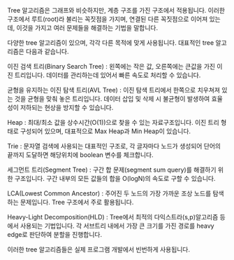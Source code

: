 Tree 알고리즘은 그래프와 비슷하지만, 계층 구조를 가진 구조에서 적용됩니다. 이러한 구조에서 루트(root)라 불리는 꼭짓점을 가지며, 연결된 다른 꼭짓점으로 이어져 있는데, 이것을 가지고 여러 문제들을 해결하는 기법을 말합니다.

다양한 tree 알고리즘이 있으며, 각각 다른 목적에 맞게 사용됩니다. 대표적인 tree 알고리즘은 다음과 같습니다.

이진 검색 트리(Binary Search Tree)
: 왼쪽에는 작은 값, 오른쪽에는 큰값을 가진 이진 트리입니다. 데이터를 관리하는데 있어서 빠른 속도로 처리할 수 있습니다.

균형을 유지하는 이진 탐색 트리(AVL Tree)
: 이진 탐색 트리에서 한쪽으로 치우쳐져 있는 것을 균형을 맞춰 놓은 트리입니다. 데이터 삽입 및 삭제 시 불균형이 발생하여 효율성이 저하되는 현상을 방지할 수 있습니다.

Heap
: 최대/최소 값을 상수시간(O(1))으로 찾을 수 있는 자료구조입니다. 이진 트리 형태로 구성되어 있으며, 대표적으로 Max Heap과 Min Heap이 있습니다.

Trie
: 문자열 검색에 사용되는 대표적인 구조로, 각 글자마다 노드가 생성되어 단어의 끝까지 도달하면 해당위치에 boolean 변수를 체크합니다.

세그먼트 트리(Segment Tree)
: 구간 합 문제(segment sum query)를 해결하기 위한 구조입니다. 구간 내부의 모든 값들의 합을 O(logN)의 속도로 구할 수 있습니다.

LCA(Lowest Common Ancestor)
: 주어진 두 노드의 가장 가까운 조상 노드를 탐색하는 문제입니다. Tree 구조에서 주로 활용됩니다.

Heavy-Light Decomposition(HLD)
: Tree에서 최적의 다익스트라(s,p)알고리즘 등에서 사용되는 기법입니다. 각 서브트리 내에서 가장 큰 크기를 가진 경로를 heavy edge로 판단하여 분할을 진행합니다.

이러한 tree 알고리즘들은 실제 프로그램 개발에서 빈번하게 사용됩니다.